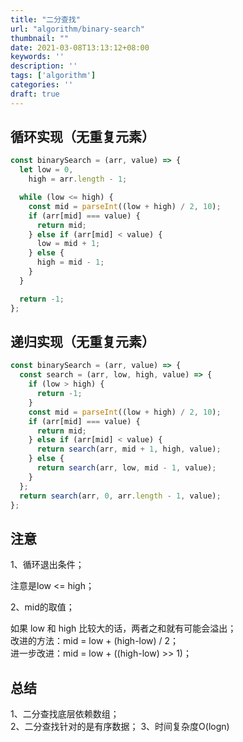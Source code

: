 ```yaml
---
title: "二分查找"
url: "algorithm/binary-search"
thumbnail: ""
date: 2021-03-08T13:13:12+08:00
keywords: ''
description: ''
tags: ['algorithm']
categories: ''
draft: true
---
```


## 循环实现（无重复元素）

```javascript
const binarySearch = (arr, value) => {
  let low = 0,
    high = arr.length - 1;

  while (low <= high) {
    const mid = parseInt((low + high) / 2, 10);
    if (arr[mid] === value) {
      return mid;
    } else if (arr[mid] < value) {
      low = mid + 1;
    } else {
      high = mid - 1;
    }
  }

  return -1;
};
```

## 递归实现（无重复元素）

```javascript
const binarySearch = (arr, value) => {
  const search = (arr, low, high, value) => {
    if (low > high) {
      return -1;
    }
    const mid = parseInt((low + high) / 2, 10);
    if (arr[mid] === value) {
      return mid;
    } else if (arr[mid] < value) {
      return search(arr, mid + 1, high, value);
    } else {
      return search(arr, low, mid - 1, value);
    }
  };
  return search(arr, 0, arr.length - 1, value);
};
```

## 注意

1、循环退出条件；

注意是low <= high；

2、mid的取值；

如果 low 和 high 比较大的话，两者之和就有可能会溢出；  
改进的方法：mid = low + (high-low) / 2；  
进一步改进：mid = low + ((high-low) >> 1)；

## 总结

1、二分查找底层依赖数组；  
2、二分查找针对的是有序数据；
3、时间复杂度O(logn)

